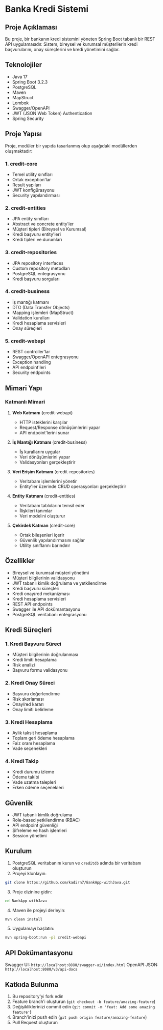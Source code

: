 # Banka Kredi Sistemi

## Proje Açıklaması
Bu proje, bir bankanın kredi sistemini yöneten Spring Boot tabanlı bir REST API uygulamasıdır. Sistem, bireysel ve kurumsal müşterilerin kredi başvurularını, onay süreçlerini ve kredi yönetimini sağlar.

## Teknolojiler
- Java 17
- Spring Boot 3.2.3
- PostgreSQL
- Maven
- MapStruct
- Lombok
- Swagger/OpenAPI
- JWT (JSON Web Token) Authentication
- Spring Security

## Proje Yapısı
Proje, modüler bir yapıda tasarlanmış olup aşağıdaki modüllerden oluşmaktadır:

### 1. credit-core
- Temel utility sınıfları
- Ortak exception'lar
- Result yapıları
- JWT konfigürasyonu
- Security yapılandırması

### 2. credit-entities
- JPA entity sınıfları
- Abstract ve concrete entity'ler
- Müşteri tipleri (Bireysel ve Kurumsal)
- Kredi başvuru entity'leri
- Kredi tipleri ve durumları

### 3. credit-repositories
- JPA repository interfaces
- Custom repository metodları
- PostgreSQL entegrasyonu
- Kredi başvuru sorguları

### 4. credit-business
- İş mantığı katmanı
- DTO (Data Transfer Objects)
- Mapping işlemleri (MapStruct)
- Validation kuralları
- Kredi hesaplama servisleri
- Onay süreçleri

### 5. credit-webapi
- REST controller'lar
- Swagger/OpenAPI entegrasyonu
- Exception handling
- API endpoint'leri
- Security endpoints

## Mimari Yapı

### Katmanlı Mimari
1. **Web Katmanı** (credit-webapi)
   - HTTP isteklerini karşılar
   - Request/Response dönüşümlerini yapar
   - API endpoint'lerini sunar

2. **İş Mantığı Katmanı** (credit-business)
   - İş kurallarını uygular
   - Veri dönüşümlerini yapar
   - Validasyonları gerçekleştirir

3. **Veri Erişim Katmanı** (credit-repositories)
   - Veritabanı işlemlerini yönetir
   - Entity'ler üzerinde CRUD operasyonları gerçekleştirir

4. **Entity Katmanı** (credit-entities)
   - Veritabanı tablolarını temsil eder
   - İlişkileri tanımlar
   - Veri modelini oluşturur

5. **Çekirdek Katman** (credit-core)
   - Ortak bileşenleri içerir
   - Güvenlik yapılandırmasını sağlar
   - Utility sınıflarını barındırır

## Özellikler
- Bireysel ve kurumsal müşteri yönetimi
- Müşteri bilgilerinin validasyonu
- JWT tabanlı kimlik doğrulama ve yetkilendirme
- Kredi başvuru süreçleri
- Kredi onay/red mekanizması
- Kredi hesaplama servisleri
- REST API endpoints
- Swagger ile API dokümantasyonu
- PostgreSQL veritabanı entegrasyonu

## Kredi Süreçleri
### 1. Kredi Başvuru Süreci
- Müşteri bilgilerinin doğrulanması
- Kredi limiti hesaplama
- Risk analizi
- Başvuru formu validasyonu

### 2. Kredi Onay Süreci
- Başvuru değerlendirme
- Risk skorlaması
- Onay/red kararı
- Onay limiti belirleme

### 3. Kredi Hesaplama
- Aylık taksit hesaplama
- Toplam geri ödeme hesaplama
- Faiz oranı hesaplama
- Vade seçenekleri

### 4. Kredi Takip
- Kredi durumu izleme
- Ödeme takibi
- Vade uzatma talepleri
- Erken ödeme seçenekleri

## Güvenlik
- JWT tabanlı kimlik doğrulama
- Role-based yetkilendirme (RBAC)
- API endpoint güvenliği
- Şifreleme ve hash işlemleri
- Session yönetimi

## Kurulum
1. PostgreSQL veritabanını kurun ve `creditdb` adında bir veritabanı oluşturun
2. Projeyi klonlayın:
```bash
git clone https://github.com/kadirn7/BankApp-withJava.git
```
3. Proje dizinine gidin:
```bash
cd BankApp-withJava
```
4. Maven ile projeyi derleyin:
```bash
mvn clean install
```
5. Uygulamayı başlatın:
```bash
mvn spring-boot:run -pl credit-webapi
```

## API Dokümantasyonu
Swagger UI: `http://localhost:8080/swagger-ui/index.html`
OpenAPI JSON: `http://localhost:8080/v3/api-docs`

## Katkıda Bulunma
1. Bu repository'yi fork edin
2. Feature branch'i oluşturun (`git checkout -b feature/amazing-feature`)
3. Değişikliklerinizi commit edin (`git commit -m 'feat: Add some amazing feature'`)
4. Branch'inizi push edin (`git push origin feature/amazing-feature`)
5. Pull Request oluşturun

